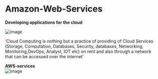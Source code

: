 # Amazon-Web-Services

**Developing applications for the cloud**

![image](https://user-images.githubusercontent.com/67835881/161903393-00939f73-6512-49e8-a067-6ff74b424106.png)
 
‘Cloud Computing is nothing but a practice of providing of Cloud Services (Storage, Computation, Databases, Security, databases, 
Networking, Monitoring,DevOps, Analyst, IOT etc) on rent and also through a network that can be accessed over the internet’
 
 
**AWS-services** <br>
![image](https://user-images.githubusercontent.com/67835881/161903756-01db2d78-5be1-475f-ba00-1bfced2ec623.png)
 

